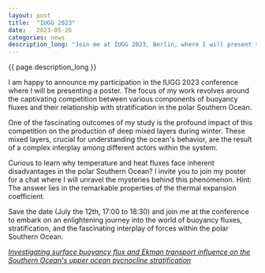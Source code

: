 ```yaml
---
layout: post
title:  "IUGG 2023"
date:   2023-05-26
categories: news
description_long: "Join me at IUGG 2023, Berlin, where I will present the intriguing dynamics of buoyancy fluxes and stratification in the Polar Southern Ocean!"
---
```


{{ page.description_long }}


I am happy to announce my participation in the IUGG 2023 conference where I will be
presenting a poster. The focus of my work revolves around
the captivating competition between various components of buoyancy fluxes
and their relationship with stratification in the polar Southern Ocean.

One of the fascinating outcomes of my study is the profound impact of this
competition on the production of deep mixed layers during winter.
These mixed layers, crucial for understanding the ocean's behavior,
are the result of a complex interplay among different actors within the system.

Curious to learn why temperature and heat fluxes face inherent
disadvantages in the polar Southern Ocean? I invite you to join my poster for a
chat where I will unravel the mysteries behind this phenomenon.
Hint: The answer lies in the remarkable properties of the thermal expansion coefficient.

Save the date (July the 12th, 17:00 to 18:30)
and join me at the conference to embark on an enlightening journey into
the world of buoyancy fluxes, stratification,
and the fascinating interplay of forces within the polar Southern Ocean.

[*Investigating surface buoyancy flux and Ekman transport influence on the Southern Ocean's upper ocean pycnocline stratification*](https://iugg2023.floq.live/event/IUGG23/search?objectClass=programelement&objectId=645caeb3766b068393736ae1&type=detail)
